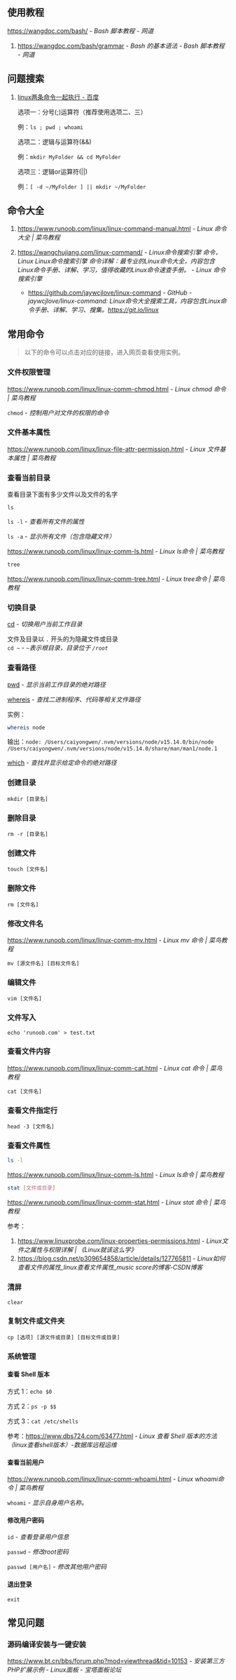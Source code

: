 ## 使用教程

https://wangdoc.com/bash/ - *Bash 脚本教程 - 网道*

1. https://wangdoc.com/bash/grammar - *Bash 的基本语法 - Bash 脚本教程 - 网道*

## 问题搜索

1. [linux两条命令一起执行 - 百度](https://www.baidu.com/s?wd=linux%E4%B8%A4%E6%9D%A1%E5%91%BD%E4%BB%A4%E4%B8%80%E8%B5%B7%E6%89%A7%E8%A1%8C)

   选项一：分号(;)运算符（推荐使用选项二、三）

   例：`ls ; pwd ; whoami`

   选项二：逻辑与运算符(&&)

   例：`mkdir MyFolder && cd MyFolder`

   选项三：逻辑or运算符(||)

   例：`[ -d ~/MyFolder ] || mkdir ~/MyFolder`

## 命令大全

1. https://www.runoob.com/linux/linux-command-manual.html - *Linux 命令大全 | 菜鸟教程*

2. https://wangchujiang.com/linux-command/ - *Linux命令搜索引擎 命令，Linux Linux命令搜索引擎 命令详解：最专业的Linux命令大全，内容包含Linux命令手册、详解、学习，值得收藏的Linux命令速查手册。 - Linux 命令搜索引擎*

   - https://github.com/jaywcjlove/linux-command - *GitHub - jaywcjlove/linux-command: Linux命令大全搜索工具，内容包含Linux命令手册、详解、学习、搜集。https://git.io/linux*


## 常用命令

> 以下的命令可以点击对应的链接，进入网页查看使用实例。

### 文件权限管理

https://www.runoob.com/linux/linux-comm-chmod.html - *Linux chmod 命令 | 菜鸟教程*

`chmod` - *控制用户对文件的权限的命令*

### 文件基本属性

https://www.runoob.com/linux/linux-file-attr-permission.html - *Linux 文件基本属性 | 菜鸟教程*


### 查看当前目录

查看目录下面有多少文件以及文件的名字

`ls`

`ls -l` - _查看所有文件的属性_

`ls -a` - *显示所有文件（包含隐藏文件）*

https://www.runoob.com/linux/linux-comm-ls.html - *Linux ls命令 | 菜鸟教程*

```sh
tree
```
https://www.runoob.com/linux/linux-comm-tree.html - *Linux tree命令 | 菜鸟教程*


### 切换目录

[cd](https://www.runoob.com/linux/linux-comm-cd.html) - _切换用户当前工作目录_

文件及目录以 `.` 开头的为隐藏文件或目录  
`cd ~` - _`~`表示根目录，目录位于 `/root`_


### 查看路径

[pwd](https://www.runoob.com/linux/linux-comm-pwd.html) - *显示当前工作目录的绝对路径*

[whereis](https://www.runoob.com/linux/linux-comm-whereis.html) - _查找二进制程序、代码等相关文件路径_

实例：

```sh
whereis node
```

输出：`node: /Users/caiyongwen/.nvm/versions/node/v15.14.0/bin/node /Users/caiyongwen/.nvm/versions/node/v15.14.0/share/man/man1/node.1`

[which](https://www.runoob.com/linux/linux-comm-which.html) - _查找并显示给定命令的绝对路径_


### 创建目录

`mkdir [目录名]`


### 删除目录

`rm -r [目录名]`


### 创建文件

`touch [文件名]`


### 删除文件

`rm [文件名]`


### 修改文件名

https://www.runoob.com/linux/linux-comm-mv.html - *Linux mv 命令 | 菜鸟教程*

`mv [源文件名] [目标文件名]`


### 编辑文件

`vim [文件名]`


### 文件写入

`echo 'runoob.com' > test.txt`


### 查看文件内容

https://www.runoob.com/linux/linux-comm-cat.html - *Linux cat 命令 | 菜鸟教程*

`cat [文件名] `


### 查看文件指定行

`head -3 [文件名]`


### 查看文件属性

```sh
ls -l
```
https://www.runoob.com/linux/linux-comm-ls.html - *Linux ls命令 | 菜鸟教程*

```sh
stat [文件或目录]
```
https://www.runoob.com/linux/linux-comm-stat.html - *Linux stat 命令 | 菜鸟教程*

参考：

1. https://www.linuxprobe.com/linux-properties-permissions.html - *Linux文件之属性与权限详解 | 《Linux就该这么学》*
2.  https://blog.csdn.net/p309654858/article/details/127765811 - *Linux如何查看文件的属性_linux查看文件属性_music score的博客-CSDN博客*


### 清屏

`clear`


### 复制文件或文件夹

`cp [选项] [源文件或目录] [目标文件或目录]`

### 系统管理

#### 查看 Shell 版本

方式 1：`echo $0`

方式 2：`ps -p $$`

方式 3：`cat /etc/shells`

参考：https://www.dbs724.com/63477.html - *Linux 查看 Shell 版本的方法（linux查看shell版本）-数据库远程运维*

#### 查看当前用户

https://www.runoob.com/linux/linux-comm-whoami.html - *Linux whoami命令 | 菜鸟教程*

`whoami` - *显示自身用户名称。*

#### 修改用户密码

`id` - _查看登录用户信息_

`passwd` - _修改root密码_

`passwd [用户名]` - _修改其他用户密码_

#### 退出登录

`exit`

## 常见问题

### 源码编译安装与一键安装

https://www.bt.cn/bbs/forum.php?mod=viewthread&tid=10153 - *安装第三方PHP扩展示例 - Linux面板 - 宝塔面板论坛*
